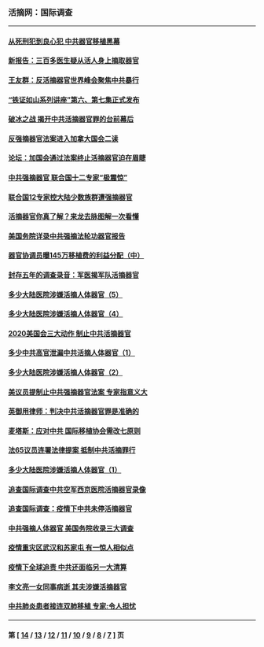 ### 活摘网：国际调查
---
#### [从死刑犯到良心犯 中共器官移植黑幕](../../pages/nf5947/n13764669.md?07310430) 
#### [新报告：三百多医生疑从活人身上摘取器官](../../pages/nf5947/n13703044.md?07310430) 
#### [王友群：反活摘器官世界峰会聚焦中共暴行](../../pages/nf5947/n13250738.md?07310430) 
#### [“铁证如山系列讲座”第六、第七集正式发布](../../pages/nf5947/n13106287.md?07310430) 
#### [破冰之战 揭开中共活摘器官罪的台前幕后](../../pages/nf5947/n13082457.md?07310430) 
#### [反强摘器官法案进入加拿大国会二读](../../pages/nf5947/n13033450.md?07310430) 
#### [论坛：加国会通过法案终止活摘器官迫在眉睫](../../pages/nf5947/n13029839.md?07310430) 
#### [中共强摘器官 联合国十二专家“极震惊”](../../pages/nf5947/n13024313.md?07310430) 
#### [联合国12专家控大陆少数族群遭强摘器官](../../pages/nf5947/n13023877.md?07310430) 
#### [活摘器官你真了解？来龙去脉图解一次看懂](../../pages/nf5947/n13013820.md?07310430) 
#### [美国务院详录中共强摘法轮功器官报告](../../pages/nf5947/n12944519.md?07310430) 
#### [器官协调员曝145万移植费的利益分配（中）](../../pages/nf5947/n12894547.md?07310430) 
#### [封存五年的调查录音：军医揭军队活摘器官](../../pages/nf5947/n12798692.md?07310430) 
#### [多少大陆医院涉嫌活摘人体器官（5）](../../pages/nf5947/n12768383.md?07310430) 
#### [多少大陆医院涉嫌活摘人体器官（4）](../../pages/nf5947/n12664434.md?07310430) 
#### [2020美国会三大动作 制止中共活摘器官](../../pages/nf5947/n12682004.md?07310430) 
#### [多少中共高官泄漏中共活摘人体器官（1）](../../pages/nf5947/n12671234.md?07310430) 
#### [多少大陆医院涉嫌活摘人体器官（2）](../../pages/nf5947/n12655589.md?07310430) 
#### [美议员提制止中共强摘器官法案 专家指意义大](../../pages/nf5947/n12630561.md?07310430) 
#### [英御用律师：判决中共活摘器官罪是准确的](../../pages/nf5947/n12580740.md?07310430) 
#### [麦塔斯：应对中共 国际移植协会需改七原则](../../pages/nf5947/n12514711.md?07310430) 
#### [法65议员连署法律提案 抵制中共活摘罪行](../../pages/nf5947/n12437047.md?07310430) 
#### [多少大陆医院涉嫌活摘人体器官（1）](../../pages/nf5947/n12414284.md?07310430) 
#### [追查国际调查中共空军西京医院活摘器官录像](../../pages/nf5947/n12348837.md?07310430) 
#### [追查国际调查：疫情下中共未停活摘器官](../../pages/nf5947/n12273415.md?07310430) 
#### [中共强摘人体器官 美国务院收录三大调查](../../pages/nf5947/n12181488.md?07310430) 
#### [疫情重灾区武汉和苏家屯 有一惊人相似点](../../pages/nf5947/n12150824.md?07310430) 
#### [疫情下全球追责 中共还面临另一大清算](../../pages/nf5947/n12070397.md?07310430) 
#### [李文亮一女同事病逝 其夫涉嫌活摘器官](../../pages/nf5947/n11957882.md?07310430) 
#### [中共肺炎患者接连双肺移植 专家:令人担忧](../../pages/nf5947/n11945516.md?07310430) 

---
#### 第 [ [14](./14.md?07310430) / [13](./13.md?07310430) / [12](./12.md?07310430) / [11](./11.md?07310430) / [10](./10.md?07310430) / [9](./9.md?07310430) / [8](./8.md?07310430) / [7](./7.md?07310430) ] 页
